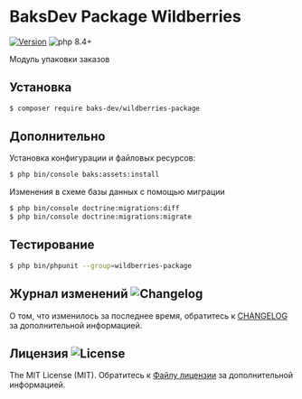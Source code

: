 # BaksDev Package Wildberries

[![Version](https://img.shields.io/badge/version-7.2.16-blue)](https://github.com/baks-dev/wildberries-package/releases)
![php 8.4+](https://img.shields.io/badge/php-min%208.4-red.svg)

Модуль упаковки заказов

## Установка

``` bash
$ composer require baks-dev/wildberries-package
```

## Дополнительно

Установка конфигурации и файловых ресурсов:

``` bash
$ php bin/console baks:assets:install
```

Изменения в схеме базы данных с помощью миграции

``` bash
$ php bin/console doctrine:migrations:diff
$ php bin/console doctrine:migrations:migrate
```

## Тестирование

``` bash
$ php bin/phpunit --group=wildberries-package
```

## Журнал изменений ![Changelog](https://img.shields.io/badge/changelog-yellow)

О том, что изменилось за последнее время, обратитесь к [CHANGELOG](CHANGELOG.md) за дополнительной информацией.

## Лицензия ![License](https://img.shields.io/badge/MIT-green)

The MIT License (MIT). Обратитесь к [Файлу лицензии](LICENSE.md) за дополнительной информацией.

